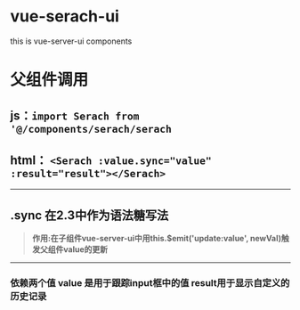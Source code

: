 # vue-serach-ui
this is vue-server-ui components
# 父组件调用 
## js：```import Serach from '@/components/serach/serach```
## html： ```<Serach :value.sync="value" :result="result"></Serach>```
---
## .sync 在2.3中作为语法糖写法
>**作用:在子组件vue-server-ui中用this.$emit('update:value', newVal)触发父组件value的更新**
---
### 依赖两个值 value 是用于跟踪input框中的值 result用于显示自定义的历史记录
